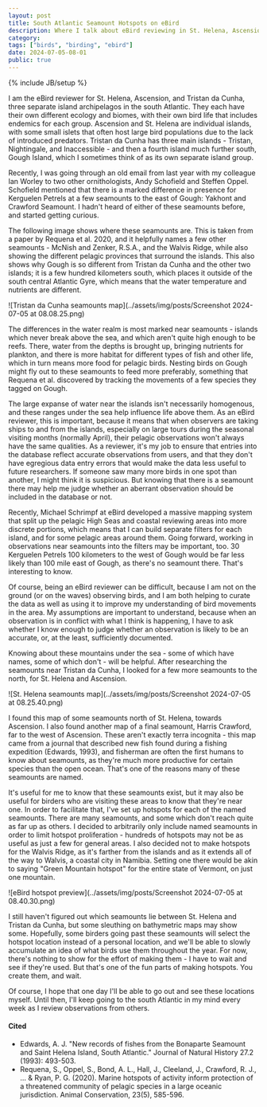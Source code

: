 ```yaml
---
layout: post
title: South Atlantic Seamount Hotspots on eBird
description: Where I talk about eBird reviewing in St. Helena, Ascension, and Tristan da Cunha
category:
tags: ["birds", "birding", "ebird"]
date: 2024-07-05-08-01
public: true
---
```

{% include JB/setup %}

I am the eBird reviewer for St. Helena, Ascension, and Tristan da Cunha, three separate island archipelagos in the south Atlantic. They each have their own different ecology and biomes, with their own bird life that includes endemics for each group. Ascension and St. Helena are individual islands, with some small islets that often host large bird populations due to the lack of introduced predators. Tristan da Cunha has three main islands - Tristan, Nightingale, and Inaccessible - and then a fourth island much further south, Gough Island, which I sometimes think of as its own separate island group.

Recently, I was going through an old email from last year with my colleague Ian Worley to two other ornithologists, Andy Schofield and Steffen Oppel. Schofield mentioned that there is a marked difference in presence for Kerguelen Petrels at a few seamounts to the east of Gough: Yakhont and Crawford Seamount. I hadn't heard of either of these seamounts before, and started getting curious. 

The following image shows where these seamounts are. This is taken from a paper by Requena et al. 2020, and it helpfully names a few other seamounts - McNish and Zenker, R.S.A., and the Walvis Ridge, while also showing the different pelagic provinces that surround the islands. This also shows why Gough is so different from Tristan da Cunha and the other two islands; it is a few hundred kilometers south, which places it outside of the south central Atlantic Gyre, which means that the water temperature and nutrients are different.

![Tristan da Cunha seamounts map](../assets/img/posts/Screenshot 2024-07-05 at 08.08.25.png)

The differences in the water realm is most marked near seamounts - islands which never break above the sea, and which aren't quite high enough to be reefs. There, water from the depths is brought up, bringing nutrients for plankton, and there is more habitat for different types of fish and other life, which in turn means more food for pelagic birds. Nesting birds on Gough might fly out to these seamounts to feed more preferably, something that Requena et al. discovered by tracking the movements of a few species they tagged on Gough. 

The large expanse of water near the islands isn't necessarily homogenous, and these ranges under the sea help influence life above them. As an eBird reviewer, this is important, because it means that when observers are taking ships to and from the islands, especially on large tours during the seasonal visiting months (normally April), their pelagic observations won't always have the same qualities. As a reviewer, it's my job to ensure that entries into the database reflect accurate observations from users, and that they don't have egregious data entry errors that would make the data less useful to future researchers. If someone saw many more birds in one spot than another, I might think it is suspicious. But knowing that there is a seamount there may help me judge whether an aberrant observation should be included in the database or not. 

Recently, Michael Schrimpf at eBird developed a massive mapping system that split up the pelagic High Seas and coastal reviewing areas into more discrete portions, which means that I can build separate filters for each island, and for some pelagic areas around them. Going forward, working in observations near seamounts into the filters may be important, too. 30 Kerguelen Petrels 100 kilometers to the west of Gough would be far less likely than 100 mile east of Gough, as there's no seamount there. That's interesting to know. 

Of course, being an eBird reviewer can be difficult, because I am not on the ground (or on the waves) observing birds, and I am both helping to curate the data as well as using it to improve my understanding of bird movements in the area. My assumptions are important to understand, because when an observation is in conflict with what I think is happening, I have to ask whether I know enough to judge whether an observation is likely to be an accurate, or, at the least, sufficiently documented.

Knowing about these mountains under the sea - some of which have names, some of which don't - will be helpful. After researching the seamounts near Tristan da Cunha, I looked for a few more seamounts to the north, for St. Helena and Ascension. 

![St. Helena seamounts map](../assets/img/posts/Screenshot 2024-07-05 at 08.25.40.png)

I found this map of some seamounts north of St. Helena, towards Ascension. I also found another map of a final seamount, Harris Crawford, far to the west of Ascension. These aren't exactly terra incognita - this map came from a journal that described new fish found during a fishing expedition (Edwards, 1993), and fisherman are often the first humans to know about seamounts, as they're much more productive for certain species than the open ocean. That's one of the reasons many of these seamounts are named. 

It's useful for me to know that these seamounts exist, but it may also be useful for birders who are visiting these areas to know that they're near one. In order to facilitate that, I've set up hotspots for each of the named seamounts. There are many seamounts, and some which don't reach quite as far up as others. I decided to arbitrarily only include named seamounts in order to limit hotspot proliferation - hundreds of hotspots may not be as useful as just a few for general areas. I also decided not to make hotspots for the Walvis Ridge, as it's farther from the islands and as it extends all of the way to Walvis, a coastal city in Namibia. Setting one there would be akin to saying "Green Mountain hotspot" for the entire state of Vermont, on just one mountain.

![eBird hotspot preview](../assets/img/posts/Screenshot 2024-07-05 at 08.40.30.png)

I still haven't figured out which seamounts lie between St. Helena and Tristan da Cunha, but some sleuthing on bathymetric maps may show some. Hopefully, some birders going past these seamounts will select the hotspot location instead of a personal location, and we'll be able to slowly accumulate an idea of what birds use them throughout the year. For now, there's nothing to show for the effort of making them - I have to wait and see if they're used. But that's one of the fun parts of making hotspots. You create them, and wait. 

Of course, I hope that one day I'll be able to go out and see these locations myself. Until then, I'll keep going to the south Atlantic in my mind every week as I review observations from others. 

#### Cited

- Edwards, A. J. "New records of fishes from the Bonaparte Seamount and Saint Helena Island, South Atlantic." Journal of Natural History 27.2 (1993): 493-503.
- Requena, S., Oppel, S., Bond, A. L., Hall, J., Cleeland, J., Crawford, R. J., ... & Ryan, P. G. (2020). Marine hotspots of activity inform protection of a threatened community of pelagic species in a large oceanic jurisdiction. Animal Conservation, 23(5), 585-596.